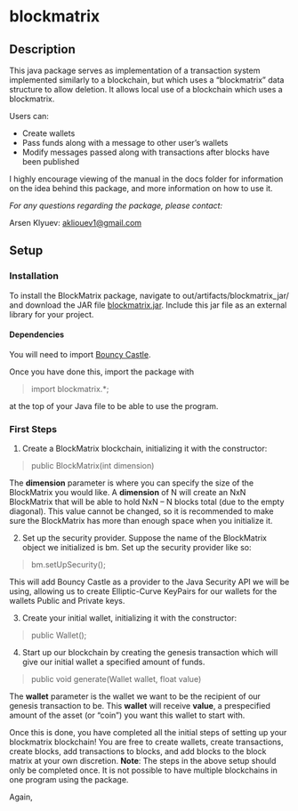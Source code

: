 # blockmatrix

## Description

This java package serves as implementation of a transaction system implemented similarly to a
blockchain, but which uses a “blockmatrix” data structure to allow deletion. It allows local use of a
blockchain which uses a blockmatrix.

Users can:
* Create wallets
* Pass funds along with a message to other user’s wallets
* Modify messages passed along with transactions after blocks have been published

I highly encourage viewing of the manual in the docs folder for information on the idea behind this package, and more information on how to use it. 

*For any questions regarding the package, please contact:*

Arsen Klyuev: akliouev1@gmail.com

## Setup 
### Installation
To install the BlockMatrix package, navigate to out/artifacts/blockmatrix_jar/ and download the
JAR file [blockmatrix.jar](out/artifacts/blockmatrix_jar/blockmatrix.jar). Include this jar file as an external library for your project.

#### Dependencies
You will need to import [Bouncy Castle](https://www.bouncycastle.org/download/bcprov-jdk15on-159.jar).

Once you have done this, import the package with 
> import blockmatrix.*;

at the top of your Java file to be able to use the program.

### First Steps
1. Create a BlockMatrix blockchain, initializing it with the constructor:
> public BlockMatrix(int dimension)

The **dimension** parameter is where you can specify the size of the BlockMatrix you would
like. A **dimension** of N will create an NxN BlockMatrix that will be able to hold NxN – N
blocks total (due to the empty diagonal). This value cannot be changed, so it is
recommended to make sure the BlockMatrix has more than enough space when you
initialize it.

2. Set up the security provider. Suppose the name of the BlockMatrix object we initialized is
bm. Set up the security provider like so:
>bm.setUpSecurity();

This will add Bouncy Castle as a provider to the Java Security API we will be using, allowing
us to create Elliptic-Curve KeyPairs for our wallets for the wallets Public and Private keys. 

3. Create your initial wallet, initializing it with the constructor: 
>public Wallet();

4. Start up our blockchain by creating the genesis transaction which will give our initial wallet a
specified amount of funds. 
>public void generate(Wallet wallet, float value)

The **wallet** parameter is the wallet we want to be the recipient of our genesis transaction to
be. This **wallet** will receive **value**, a prespecified amount of the asset (or “coin”) you want
this wallet to start with. 

Once this is done, you have completed all the initial steps of setting up your blockmatrix blockchain!
You are free to create wallets, create transactions, create blocks, add transactions to blocks, and add
blocks to the block matrix at your own discretion. **Note**: The steps in the above setup should only 
be completed once. It is not possible to have multiple blockchains in one program using the
package.

Again, 
